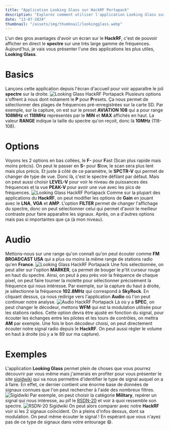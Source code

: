 ```yaml
---
title: "Application Looking Glass sur HackRF Portapack"
description: "Explorez comment utiliser l'application Looking Glass sur le HackRF Portapack H2 One pour analyser le spectre des fréquences et identifier divers signaux radio"
date: "13-07-2024"
thumbnail: "/assets/img/thumbnail/lookingglass.webp"
---
```

L'un des gros avantages d'avoir un écran sur le **HackRF**, c'est de pouvoir afficher en direct le **spectre** sur une très large gamme de fréquences. Aujourd'hui, je vais vous présenter l'une des applications les plus utiles, **Looking Glass**.   

#  Basics
Lançons cette application depuis l'écran d'accueil pour voir apparaître le joli **spectre** sur la droite. 
![Looking Glass HackRF Portapack](../../../assets/img/pages/radio/hackrf/lookingglass/lookingglass1.jpg)
Plusieurs options s'offrent à nous dont notament le **P** pour **P**resets. Ça nous permet de sélectionner des plages de fréquences pré-enregistrées sur la carte SD.
Par exemple, sur la capture, on est sur le preset **AVIATION 108** qui a pour range **108MHz** et **118MHz** représentés par le **MIN** et **MAX** affichés en haut. 
La valeur **RANGE** indique la taille du spectre qu'on reçoit, donc là **10MHz** (118-108). 

#  Options 
Voyons les 2 options en bas collées, le **F-** pour **F**ast (Scan plus rapide mais moins précis). On peut le passer en **S-** pour **S**low, le scan sera plus lent mais plus précis.
Et juste à côté de ce paramètre, le **SPCTR-V** qui permet de changer de type de vue. Donc là, c'est le spectre défilant par défaut. Mais on peut aussi choisir **LEVEL-V** pour voir le niveau de puissances des fréquences et la vue **PEAK-V** pour avoir une vue avec les pics de fréquences. 
![Looking Glass HackRF Portapack](../../../assets/img/pages/radio/hackrf/lookingglass/lookingglass4.jpg)
Comme sur la plupart des applications du **HackRF**, on peut modifier les options de **Gain** en jouant avec le **LNA**, **VGA** et **AMP**.
L'option **FILTER** permet de changer l'affichage du spectre, donc on peut sélectionner celui qui permet d'avoir le meilleur contraste pour faire apparaître les signaux.
Après, on a d'autres options mais pas si importantes que ça (à mon niveau).

#  Audio
Mettons-nous sur une range qu'on connaît qu'on peut écouter comme **FM BROADCAST USA** qui a plus ou moins la même range de stations radio qu'en **France**.
![Looking Glass HackRF Portapack](../../../assets/img/pages/radio/hackrf/lookingglass/lookingglass2.jpg)
Une fois sélectionnée, on peut aller sur l'option **MARKER**, ça permet de bouger le p'tit curseur rouge en haut du spectre. Ainsi, on peut à peu près voir la fréquence de chaque pixel, on peut faire tourner la molette pour sélectionner précisément la fréquence qui nous intéresse. Par exemple, sur la capture du haut à droite, je sélectionne la fréquence **102.8MHz** qui correspond à **SkyRock**.
En cliquant dessus, ça nous redirige vers l'application **Audio** où l'on peut continuer notre analyse. 
![Audio HackRF Portapack](../../../assets/img/pages/radio/hackrf/lookingglass/lookingglass3.jpg)
Là où y a **SPEC**, on peut changer le décodeur, mettons **WFM** qui est la modulation utilisée pour les stations radios. Cette option devra être ajusté en fonction du signal, pour écouter les échanges entre les pilotes et les tours de contrôles, on mettra **AM** par exemple. 
Une fois le bon décodeur choisi, on peut directement écouter notre signal radio depuis le **HackRF**. On peut aussi régler le volume en haut à droite (où y a le 89 sur ma capture). 

#  Exemples
L'application **Looking Glass** permet plein de choses que vous pourrez découvrir par vous même mais j'aimerais en profiter pour vous présenter le site [sigidwiki](https://www.sigidwiki.com/wiki/Signal_Identification_Guide) qui va nous permettre d'identifier le type de signal auquel on a à faire. En effet, ce dernier contient une énorme base de données de signaux connues que l'on peut rechercher à l'aide des nombreux filtres.
![Sigidwiki](../../../assets/img/pages/radio/hackrf/lookingglass/lookingglass5.png)
Par exemple, on peut choisir la catégorie **Military**, repérer un signal qui nous intéresse, au pif le [RSDN-20](https://en.wikipedia.org/wiki/Alpha_(navigation)) et voir à quoi ressemble son spectre.
![RSDN-20 Sigidwiki ](../../../assets/img/pages/radio/hackrf/lookingglass/lookingglass6.png)
On peut alors comparer avec notre **HackRF** voir si les 2 signaux coïncident. On a pleins d'infos dessus, dont sa modulation. On peut même écouter le signal ! 
En espérant que vous n'ayez pas de ce type de signaux dans votre entourage 😄.

